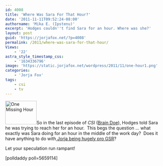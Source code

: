 ```yaml
---
id: 4008
title: 'Where Was Sara For That Hour?'
date: '2011-11-11T09:52:24-08:00'
authorname: 'Mika E. (Ipstenu)'
excerpt: 'Hodges couldn''t find Sara for an hour. Where was she?'
layout: post
guid: 'https://jorjafox.net/?p=4008'
permalink: /2011/where-was-sara-for-that-hour/
Views:
    - '22'
astra_style_timestamp_css:
    - '1634336796'
image: 'https://static.jorjafox.net/wordpress/2011/11/one-hour1.png'
categories:
    - 'Jorja Fox'
tags:
    - csi
    - tv
---
```


<img class="alignleft size-thumbnail wp-image-4011" title="One Missing Hour" src="//static.jorjafox.net/wordpress/2011/11/one-hour1-210x140.png" alt="One Missing Hour" width="100" height="75" />So in the last episode of _CSI_ (<a href="https://jorjafox.net/2011/csi-12x07-brain-doe-recap-and-screencaps/">Brain Doe</a>), Hodges told Sara he was trying to reach her for an hour.  This begs the question ... what exactly was Sara doing for an hour in the middle of the work day?  Does it have anything to do with<a href="https://jorjafox.net/2011/if-jorja-wrote-csi/"> Jorja being hugely pro GSR</a>?

Let your speculation run rampant!

[polldaddy poll=5659114]
